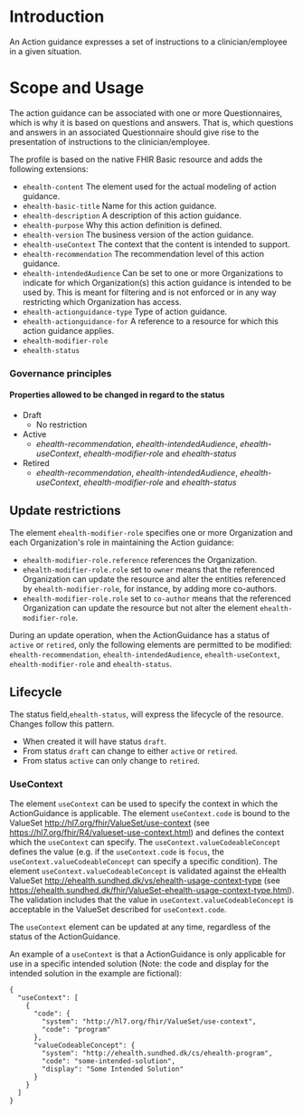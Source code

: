 # Introduction
An Action guidance expresses a set of instructions to a clinician/employee in a given situation.

# Scope and Usage
The action guidance can be associated with one or more Questionnaires, which is why it is based on questions and answers. That is, which questions and answers in an associated Questionnaire should give rise to the presentation of instructions to the clinician/employee.

The profile is based on the native FHIR Basic resource and adds the following extensions:
* `ehealth-content` The element used for the actual modeling of action guidance.
* `ehealth-basic-title` Name for this action guidance.
* `ehealth-description` A description of this action guidance.
* `ehealth-purpose` Why this action definition is defined.
* `ehealth-version` The business version of the action guidance.
* `ehealth-useContext` The context that the content is intended to support.
* `ehealth-recommendation` The recommendation level of this action guidance.
* `ehealth-intendedAudience` Can be set to one or more Organizations to indicate for which Organization(s) this action guidance is intended to be used by. This is meant for filtering and is not enforced or in any way restricting which Organization has access.
* `ehealth-actionguidance-type` Type of action guidance.
* `ehealth-actionguidance-for` A reference to a resource for which this action guidance applies.
* `ehealth-modifier-role`
* `ehealth-status`

### Governance principles

#### Properties allowed to be changed in regard to the status

* Draft
  * No restriction
* Active
  * *ehealth-recommendation*, *ehealth-intendedAudience*, *ehealth-useContext*, *ehealth-modifier-role* and *ehealth-status*
* Retired
  * *ehealth-recommendation*, *ehealth-intendedAudience*, *ehealth-useContext*, *ehealth-modifier-role* and *ehealth-status*

## Update restrictions
The element `ehealth-modifier-role` specifies one or more Organization and each Organization's role in maintaining
the Action guidance:

* `ehealth-modifier-role.reference` references the Organization.
* `ehealth-modifier-role.role` set to `owner` means that the referenced Organization can update the resource
  and alter the entities referenced by `ehealth-modifier-role`, for instance, by adding more co-authors.
* `ehealth-modifier-role.role` set to `co-author` means that the referenced Organization can update the resource
  but not alter the element `ehealth-modifier-role`.

During an update operation, when the ActionGuidance has a status of `active` or `retired`, only the following elements are permitted to be modified: `ehealth-recommendation`, `ehealth-intendedAudience`, `ehealth-useContext`, `ehealth-modifier-role` and `ehealth-status`.

## Lifecycle
The status field,`ehealth-status`, will express the lifecycle of the resource. Changes follow this pattern.
  - When created it will have status `draft`.
  - From status `draft` can change to either `active` or `retired`.
  - From status `active` can only change to `retired`.

### UseContext
The element `useContext` can be used to specify the context in which the ActionGuidance is applicable.
The element `useContext.code` is bound to the ValueSet http://hl7.org/fhir/ValueSet/use-context (see https://hl7.org/fhir/R4/valueset-use-context.html) and defines the context which the `useContext` can specify.
The `useContext.valueCodeableConcept` defines the value (e.g. if the `useContext.code` is `focus`, the `useContext.valueCodeableConcept` can specify a specific condition).
The element `useContext.valueCodeableConcept` is validated against the eHealth ValueSet http://ehealth.sundhed.dk/vs/ehealth-usage-context-type (see https://ehealth.sundhed.dk/fhir/ValueSet-ehealth-usage-context-type.html).
The validation includes that the value in `useContext.valueCodeableConcept` is acceptable in the ValueSet described for `useContext.code`.

The `useContext` element can be updated at any time, regardless of the status of the ActionGuidance.

An example of a `useContext` is that a ActionGuidance is only applicable for use in a specific intended solution (Note: the code and display for the intended solution in the example are fictional):

```
{
  "useContext": [
    {
      "code": {
        "system": "http://hl7.org/fhir/ValueSet/use-context",
        "code": "program"
      },
      "valueCodeableConcept": {
        "system": "http://ehealth.sundhed.dk/cs/ehealth-program",
        "code": "some-intended-solution",
        "display": "Some Intended Solution"
      }
    }
  ]
}
```